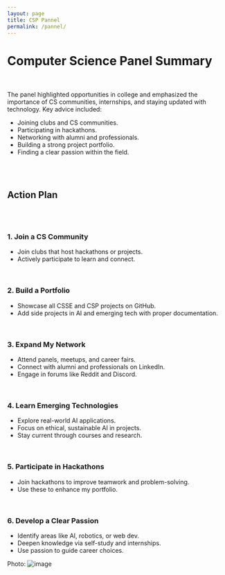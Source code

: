 ```yaml
---
layout: page
title: CSP Pannel
permalink: /pannel/
---
```


# Computer Science Panel Summary
<br>
<br>
The panel highlighted opportunities in college and emphasized the importance of CS communities, internships, and staying updated with technology. Key advice included:

- Joining clubs and CS communities.
- Participating in hackathons.
- Networking with alumni and professionals.
- Building a strong project portfolio.
- Finding a clear passion within the field.
<br>
<br>

## Action Plan
<br>
<br>

### 1. **Join a CS Community**
- Join clubs that host hackathons or projects.
- Actively participate to learn and connect.
<br>

### 2. **Build a Portfolio**
- Showcase all CSSE and CSP projects on GitHub.
- Add side projects in AI and emerging tech with proper documentation.
<br>

### 3. **Expand My Network**
- Attend panels, meetups, and career fairs.
- Connect with alumni and professionals on LinkedIn.
- Engage in forums like Reddit and Discord.
<br>

### 4. **Learn Emerging Technologies**
- Explore real-world AI applications.
- Focus on ethical, sustainable AI in projects.
- Stay current through courses and research.
<br>

### 5. **Participate in Hackathons**
- Join hackathons to improve teamwork and problem-solving.
- Use these to enhance my portfolio.
<br>

### 6. **Develop a Clear Passion**
- Identify areas like AI, robotics, or web dev.
- Deepen knowledge via self-study and internships.
- Use passion to guide career choices.

Photo:
![image](https://github.com/user-attachments/assets/24052c66-cd50-4bd5-affe-197bc48712bc)




<script src="https://utteranc.es/client.js"
        repo="SoniDhenuva/soni_2025"
        issue-term="title"
        label="blogpost-comment"
        theme="github-light"
        crossorigin="anonymous"
        async>
</script>